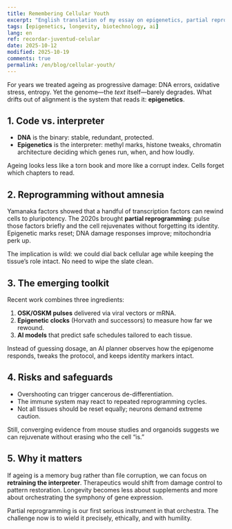 ```yaml
---
title: Remembering Cellular Youth
excerpt: "English translation of my essay on epigenetics, partial reprogramming, and why rejuvenation might preserve identity."
tags: [epigenetics, longevity, biotechnology, ai]
lang: en
ref: recordar-juventud-celular
date: 2025-10-12
modified: 2025-10-19
comments: true
permalink: /en/blog/cellular-youth/
---
```


For years we treated ageing as progressive damage: DNA errors, oxidative stress, entropy. Yet the genome—the *text* itself—barely degrades. What drifts out of alignment is the system that reads it: **epigenetics**.

## 1. Code vs. interpreter

- **DNA** is the binary: stable, redundant, protected.
- **Epigenetics** is the interpreter: methyl marks, histone tweaks, chromatin architecture deciding which genes run, when, and how loudly.

Ageing looks less like a torn book and more like a corrupt index. Cells forget which chapters to read.

## 2. Reprogramming without amnesia

Yamanaka factors showed that a handful of transcription factors can rewind cells to pluripotency. The 2020s brought **partial reprogramming**: pulse those factors briefly and the cell rejuvenates without forgetting its identity. Epigenetic marks reset; DNA damage responses improve; mitochondria perk up.

The implication is wild: we could dial back cellular age while keeping the tissue’s role intact. No need to wipe the slate clean.

## 3. The emerging toolkit

Recent work combines three ingredients:

1. **OSK/OSKM pulses** delivered via viral vectors or mRNA.
2. **Epigenetic clocks** (Horvath and successors) to measure how far we rewound.
3. **AI models** that predict safe schedules tailored to each tissue.

Instead of guessing dosage, an AI planner observes how the epigenome responds, tweaks the protocol, and keeps identity markers intact.

## 4. Risks and safeguards

- Overshooting can trigger cancerous de-differentiation.
- The immune system may react to repeated reprogramming cycles.
- Not all tissues should be reset equally; neurons demand extreme caution.

Still, converging evidence from mouse studies and organoids suggests we can rejuvenate without erasing who the cell “is.”

## 5. Why it matters

If ageing is a memory bug rather than file corruption, we can focus on **retraining the interpreter**. Therapeutics would shift from damage control to pattern restoration. Longevity becomes less about supplements and more about orchestrating the symphony of gene expression.

Partial reprogramming is our first serious instrument in that orchestra. The challenge now is to wield it precisely, ethically, and with humility.
